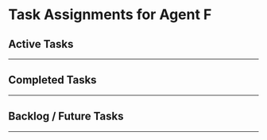 # Task Assignments for Agent F

## Active Tasks
---
## Completed Tasks
---

## Backlog / Future Tasks
---
